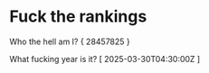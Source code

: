 # Fuck the rankings

Who the hell am I?
{ 28457825 }

What fucking year is it?
[ 2025-03-30T04:30:00Z ]
